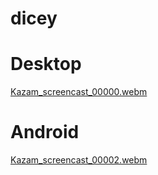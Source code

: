 # dicey

# Desktop
[Kazam_screencast_00000.webm](https://github.com/user-attachments/assets/b85d504f-64b4-49b7-8402-00ab09e594be)


# Android
[Kazam_screencast_00002.webm](https://github.com/user-attachments/assets/42f8c35c-3151-47d4-b7bd-695935d7925f)
